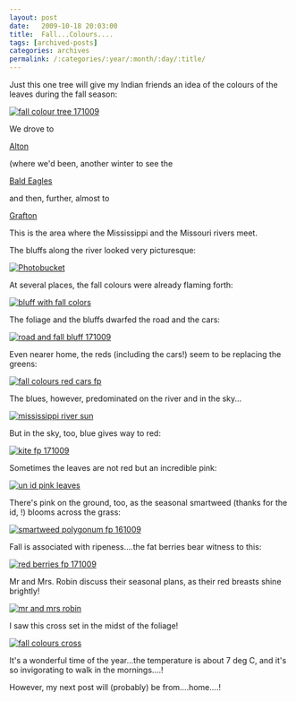 ```yaml
---
layout: post
date:	2009-10-18 20:03:00
title:  Fall...Colours....
tags: [archived-posts]
categories: archives
permalink: /:categories/:year/:month/:day/:title/
---
```

Just this one tree will give my Indian friends an idea of the colours of the leaves during the fall season:


<a href="http://s562.photobucket.com/albums/ss67/pugaippadam/?action=view&current=IMG_7773.jpg" target="_blank"><img src="http://i562.photobucket.com/albums/ss67/pugaippadam/IMG_7773.jpg" border="0" alt="fall colour tree 171009"></a>


<lj-cut text=" lots of pictures here">


We drove to 

<a href="http://www.alton-il.com/"> Alton </a>

(where we'd been, another winter to see the 

<a href="http://en.wikipedia.org/wiki/Bald_Eagle"> Bald Eagles </a>

and then, further, almost  to

<a href="http://www.greatriverroad.com/Cities/Grafton/graftonCover.htm"> Grafton </a>


This is the area where the Mississippi and the Missouri rivers meet.


The bluffs along the river looked very picturesque:


<a href="http://s562.photobucket.com/albums/ss67/pugaippadam/?action=view&current=IMG_7826.jpg" target="_blank"><img src="http://i562.photobucket.com/albums/ss67/pugaippadam/IMG_7826.jpg" border="0" alt="Photobucket"></a>

At several places, the fall colours were already flaming forth:


<a href="http://s562.photobucket.com/albums/ss67/pugaippadam/?action=view&current=IMG_7831.jpg" target="_blank"><img src="http://i562.photobucket.com/albums/ss67/pugaippadam/IMG_7831.jpg" border="0" alt="bluff with fall colors"></a>

The foliage and the bluffs dwarfed the road and the cars:


<a href="http://s562.photobucket.com/albums/ss67/pugaippadam/?action=view&current=IMG_7813.jpg" target="_blank"><img src="http://i562.photobucket.com/albums/ss67/pugaippadam/IMG_7813.jpg" border="0" alt="road and fall bluff 171009"></a>

Even nearer home, the reds (including the cars!) seem to be replacing the greens:


<a href="http://s562.photobucket.com/albums/ss67/pugaippadam/?action=view&current=IMG_7881.jpg" target="_blank"><img src="http://i562.photobucket.com/albums/ss67/pugaippadam/IMG_7881.jpg" border="0" alt="fall colours red cars fp"></a>

The blues, however, predominated on the river and in the sky...

<a href="http://s562.photobucket.com/albums/ss67/pugaippadam/?action=view&current=IMG_7817.jpg" target="_blank"><img src="http://i562.photobucket.com/albums/ss67/pugaippadam/IMG_7817.jpg" border="0" alt="mississippi river sun"></a>

But in the sky, too, blue gives way to red:

<a href="http://s562.photobucket.com/albums/ss67/pugaippadam/?action=view&current=IMG_7872.jpg" target="_blank"><img src="http://i562.photobucket.com/albums/ss67/pugaippadam/IMG_7872.jpg" border="0" alt="kite fp 171009"></a>

Sometimes the leaves are not red but an incredible pink:

<a href="http://s562.photobucket.com/albums/ss67/pugaippadam/?action=view&current=IMG_7750.jpg" target="_blank"><img src="http://i562.photobucket.com/albums/ss67/pugaippadam/IMG_7750.jpg" border="0" alt="un id pink leaves"></a>

There's pink on the ground, too, as the seasonal smartweed (thanks for the id, <LJ user="asakiyume">!) blooms across the grass:


<a href="http://s562.photobucket.com/albums/ss67/pugaippadam/?action=view&current=IMG_7735-1.jpg" target="_blank"><img src="http://i562.photobucket.com/albums/ss67/pugaippadam/IMG_7735-1.jpg" border="0" alt="smartweed polygonum fp 161009"></a>


Fall is associated with ripeness....the fat berries bear witness to this:

<a href="http://s562.photobucket.com/albums/ss67/pugaippadam/?action=view&current=IMG_7742.jpg" target="_blank"><img src="http://i562.photobucket.com/albums/ss67/pugaippadam/IMG_7742.jpg" border="0" alt="red berries fp 171009"></a>


Mr and Mrs. Robin discuss their seasonal plans, as their red breasts shine brightly!


<a href="http://s562.photobucket.com/albums/ss67/pugaippadam/?action=view&current=IMG_7752.jpg" target="_blank"><img src="http://i562.photobucket.com/albums/ss67/pugaippadam/IMG_7752.jpg" border="0" alt="mr and mrs robin"></a>

</lj-cut>


I saw this cross  set in the midst of the foliage!


<a href="http://s562.photobucket.com/albums/ss67/pugaippadam/?action=view&current=IMG_7840.jpg" target="_blank"><img src="http://i562.photobucket.com/albums/ss67/pugaippadam/IMG_7840.jpg" border="0" alt="fall colours cross"></a>


It's a wonderful time of the year...the temperature is about 7 deg C, and it's so invigorating to walk in the mornings....! 

However, my next post will (probably) be from....home....!
